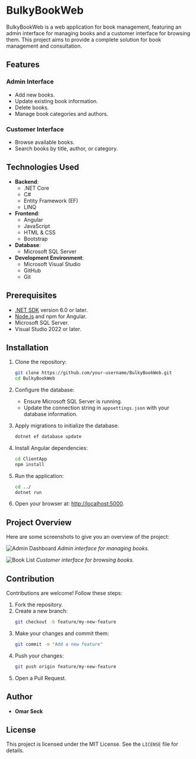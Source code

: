 # BulkyBookWeb

BulkyBookWeb is a web application for book management, featuring an admin interface for managing books and a customer interface for browsing them. This project aims to provide a complete solution for book management and consultation.

## Features

### Admin Interface
- Add new books.
- Update existing book information.
- Delete books.
- Manage book categories and authors.

### Customer Interface
- Browse available books.
- Search books by title, author, or category.

## Technologies Used

- **Backend**:
  - .NET Core
  - C#
  - Entity Framework (EF)
  - LINQ
- **Frontend**:
  - Angular
  - JavaScript
  - HTML & CSS
  - Bootstrap
- **Database**:
  - Microsoft SQL Server
- **Development Environment**:
  - Microsoft Visual Studio
  - GitHub
  - Git

## Prerequisites

- [.NET SDK](https://dotnet.microsoft.com/download) version 6.0 or later.
- [Node.js](https://nodejs.org/) and npm for Angular.
- Microsoft SQL Server.
- Visual Studio 2022 or later.

## Installation

1. Clone the repository:
   ```bash
   git clone https://github.com/your-username/BulkyBookWeb.git
   cd BulkyBookWeb
   ```

2. Configure the database:
   - Ensure Microsoft SQL Server is running.
   - Update the connection string in `appsettings.json` with your database information.

3. Apply migrations to initialize the database:
   ```bash
   dotnet ef database update
   ```

4. Install Angular dependencies:
   ```bash
   cd ClientApp
   npm install
   ```

5. Run the application:
   ```bash
   cd ../
   dotnet run
   ```

6. Open your browser at: [http://localhost:5000](http://localhost:5000).

## Project Overview

Here are some screenshots to give you an overview of the project:

![Admin Dashboard](path-to-admin-dashboard-image)
*Admin interface for managing books.*

![Book List](path-to-book-list-image)
*Customer interface for browsing books.*

## Contribution

Contributions are welcome! Follow these steps:

1. Fork the repository.
2. Create a new branch:
   ```bash
   git checkout -b feature/my-new-feature
   ```
3. Make your changes and commit them:
   ```bash
   git commit -m "Add a new feature"
   ```
4. Push your changes:
   ```bash
   git push origin feature/my-new-feature
   ```
5. Open a Pull Request.

## Author

- **Omar Seck**

## License

This project is licensed under the MIT License. See the `LICENSE` file for details.
